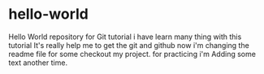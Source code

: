 # hello-world
Hello World repository for Git tutorial
i have learn many thing with this tutorial 
It's really help me to get the git and github
now i'm changing the readme file for some checkout my project.
for practicing i'm Adding some text another time.

